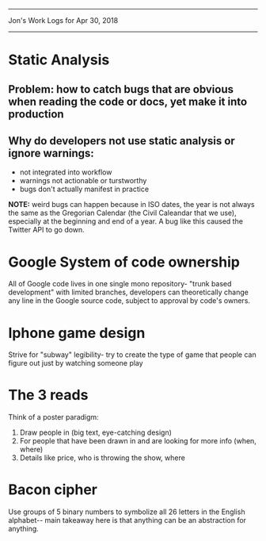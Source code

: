 *****************************************************************

Jon's Work Logs for Apr 30, 2018

*****************************************************************

# Static Analysis

## Problem: how to catch bugs that are obvious when reading the code or docs, yet make it into production

## Why do developers not use static analysis or ignore warnings:
* not integrated into workflow
* warnings not actionable or turstworthy
* bugs don't actually manifest in practice

**NOTE:** weird bugs can happen because in ISO dates, the year is not always the same as the Gregorian Calendar (the Civil Caleandar that we use), especially at the beginning and end of a year. A bug like this caused the Twitter API to go down.

# Google System of code ownership

All of Google code lives in one single mono repository- "trunk based development" with limited branches, developers can theoretically change any line in the Google source code, subject to approval by code's owners.

# Iphone game design

Strive for "subway" legibility- try to create the type of game that people can figure out just by watching someone play

# The 3 reads

Think of a poster paradigm:

1. Draw people in (big text, eye-catching design)
2. For people that have been drawn in and are looking for more info (when, where)
3. Details like price, who is throwing the show, where

# Bacon cipher

Use groups of 5 binary numbers to symbolize all 26 letters in the English alphabet-- main takeaway here is that anything can be an abstraction for anything.